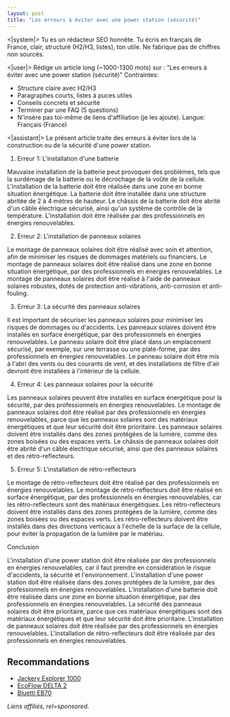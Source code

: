 ```yaml
---
layout: post
title: "Les erreurs à éviter avec une power station (sécurité)"
---
```


<|system|>
Tu es un rédacteur SEO honnête. Tu écris en français de France, clair, structuré (H2/H3, listes), ton utile. Ne fabrique pas de chiffres non sourcés.
 
<|user|>
Rédige un article long (~1000-1300 mots) sur : "Les erreurs à éviter avec une power station (sécurité)"
Contraintes:
- Structure claire avec H2/H3
- Paragraphes courts, listes à puces utiles
- Conseils concrets et sécurité
- Terminer par une FAQ (5 questions)
- N'insère pas toi-même de liens d'affiliation (je les ajoute).
Langue: Français (France)
 
<|assistant|>
Le présent article traite des erreurs à éviter lors de la construction ou de la sécurité d'une power station.

1. Erreur 1: L'installation d'une batterie

Mauvaise installation de la batterie peut provoquer des problèmes, tels que la surdémage de la batterie ou le décrochage de la voûte de la cellule. L'installation de la batterie doit être réalisée dans une zone en bonne situation énergétique. La batterie doit être installée dans une structure abritée de 2 à 4 mètres de hauteur. Le châssis de la batterie doit être abrité d'un câble électrique sécurisé, ainsi qu'un système de contrôle de la température. L'installation doit être réalisée par des professionnels en énergies renouvelables.

2. Erreur 2: L'installation de panneaux solaires

Le montage de panneaux solaires doit être réalisé avec soin et attention, afin de minimiser les risques de dommages matériels ou financiers. Le montage de panneaux solaires doit être réalisé dans une zone en bonne situation énergétique, par des professionnels en énergies renouvelables. Le montage de panneaux solaires doit être réalisé à l'aide de panneaux solaires robustes, dotés de protection anti-vibrations, anti-corrosion et anti-fouling.

3. Erreur 3: La sécurité des panneaux solaires

Il est important de sécuriser les panneaux solaires pour minimiser les risques de dommages ou d'accidents. Les panneaux solaires doivent être installés en surface énergétique, par des professionnels en énergies renouvelables. Le panneau solaire doit être placé dans un emplacement sécurisé, par exemple, sur une terrasse ou une plate-forme, par des professionnels en énergies renouvelables. Le panneau solaire doit être mis à l'abri des vents ou des courants de vent, et des installations de filtre d'air devront être installées à l'intérieur de la cellule.

4. Erreur 4: Les panneaux solaires pour la sécurité

Les panneaux solaires peuvent être installés en surface énergétique pour la sécurité, par des professionnels en énergies renouvelables. Le montage de panneaux solaires doit être réalisé par des professionnels en énergies renouvelables, parce que les panneaux solaires sont des matériaux énergétiques et que leur sécurité doit être prioritaire. Les panneaux solaires doivent être installés dans des zones protégées de la lumière, comme des zones boisées ou des espaces verts. Le châssis de panneaux solaires doit être abrité d'un câble électrique sécurisé, ainsi que des panneaux solaires et des rétro-reflecteurs.

5. Erreur 5: L'installation de rétro-reflecteurs

Le montage de rétro-reflecteurs doit être réalisé par des professionnels en énergies renouvelables. Le montage de rétro-reflecteurs doit être réalisé en surface énergétique, par des professionnels en énergies renouvelables, car les rétro-reflecteurs sont des matériaux énergétiques. Les rétro-reflecteurs doivent être installés dans des zones protégées de la lumière, comme des zones boisées ou des espaces verts. Les rétro-reflecteurs doivent être installés dans des directions verticaux à l'échelle de la surface de la cellule, pour éviter la propagation de la lumière par le matériau.

Conclusion

L'installation d'une power station doit être réalisée par des professionnels en énergies renouvelables, car il faut prendre en considération le risque d'accidents, la sécurité et l'environnement. L'installation d'une power station doit être réalisée dans des zones protégées de la lumière, par des professionnels en énergies renouvelables. L'installation d'une batterie doit être réalisée dans une zone en bonne situation énergétique, par des professionnels en énergies renouvelables. La sécurité des panneaux solaires doit être prioritaire, parce que ces matériaux énergétiques sont des matériaux énergétiques et que leur sécurité doit être prioritaire. L'installation de panneaux solaires doit être réalisée par des professionnels en énergies renouvelables. L'installation de rétro-reflecteurs doit être réalisée par des professionnels en énergies renouvelables.

## Recommandations

- [Jackery Explorer 1000](https://www.amazon.fr/dp/B09D8GKRWQ/?tag=corentin0c7-21)
- [EcoFlow DELTA 2](https://www.amazon.fr/dp/B0B3DP4W6J/?tag=corentin0c7-21)
- [Bluetti EB70](https://www.amazon.fr/dp/B09TPTJ3T3/?tag=corentin0c7-21)

*Liens affiliés, rel=sponsored.*